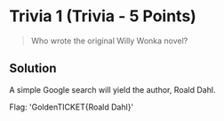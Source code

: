 # Trivia 1 (Trivia - 5 Points)

> Who wrote the original Willy Wonka novel?

Solution
--------

A simple Google search will yield the author, Roald Dahl.

Flag: 'GoldenTICKET{Roald Dahl}'

